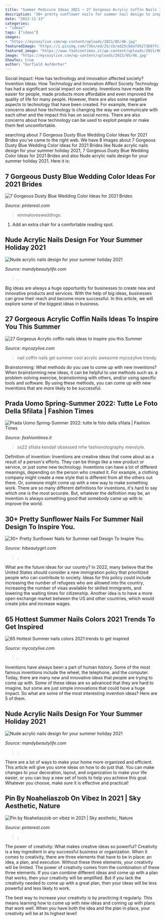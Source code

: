 ```yaml
---
title: "Summer Pedicure Ideas 2021 ~ 27 Gorgeous Acrylic Coffin Nails Ideas To Inspire You This Summer"
description: "30+ pretty sunflower nails for summer nail design to inspire you."
date: "2022-11-13"
categories:
- "ideas"
tags: ["ideas"]
images:
- "https://mycozylive.com/wp-content/uploads/2021/05/46.jpg"
featuredImage: "https://i.pinimg.com/736x/ed/25/cb/ed25cbdafd5273607fc1c78e0ec60f4e.jpg"
featured_image: "https://www.fashiontimes.it/wp-content/uploads/2021/06/collezione-prada-uomo-spring-summer-2022-7-576x1024.jpg"
image: "https://mycozylive.com/wp-content/uploads/2021/05/46.jpg"
ShowToc: true
author: "Garfield Aufderhar"
---
```



Social impact: How has technology and innovation affected society?
Invention Ideas: How Technology and Innovation Affect Society
Technology has had a significant social impact on society. Inventions have made life easier for people, made products more affordable and even improved the quality of life for many people. However, there are also some negative aspects to technology that have been created. For example, there are concerns about how technology is changing the way we communicate with each other and the impact this has on social norms. There are also concerns about how technology can be used to exploit people or make them feel uncomfortable.

	

		
searching about 7 Gorgeous Dusty Blue Wedding Color Ideas for 2021 Brides you've came to the right web. We have 8 Images about 7 Gorgeous Dusty Blue Wedding Color Ideas for 2021 Brides like Nude acrylic nails design for your summer holiday 2021, 7 Gorgeous Dusty Blue Wedding Color Ideas for 2021 Brides and also Nude acrylic nails design for your summer holiday 2021. Here it is:
		
    
## 7 Gorgeous Dusty Blue Wedding Color Ideas For 2021 Brides

<img loading=lazy src="https://i.pinimg.com/736x/88/ea/86/88ea86e40772d6b120f10abb1a232493.jpg" onerror="this.onerror=null;this.src='https://tse1.mm.bing.net/th?id=OIP.V48apY1fyFPC_9soJsl59gHaPd&amp;pid=15.1';" alt="7 Gorgeous Dusty Blue Wedding Color Ideas for 2021 Brides">

_Source: pinterest.com_

>emmalovesweddings. 

	

1. Add an extra chair for a comfortable reading spot.

    
## Nude Acrylic Nails Design For Your Summer Holiday 2021

<img loading=lazy src="https://mandybeautylife.com/wp-content/uploads/2021/06/7-3.jpg" onerror="this.onerror=null;this.src='https://tse1.mm.bing.net/th?id=OIP.UAfIZaWs3CEU7EjwYbm0sAHaLH&amp;pid=15.1';" alt="Nude acrylic nails design for your summer holiday 2021">

_Source: mandybeautylife.com_

>. 

	

Big ideas are always a huge opportunity for businesses to create new and innovative products and services. With the help of big ideas, businesses can grow their reach and become more successful. In this article, we will explore some of the biggest ideas in business.

    
## 27 Gorgeous Acrylic Coffin Nails Ideas To Inspire You This Summer

<img loading=lazy src="https://mycozylive.com/wp-content/uploads/2020/06/22-5.jpg" onerror="this.onerror=null;this.src='https://tse3.mm.bing.net/th?id=OIP.DZl_CWm7XfEcI5RuM1E3dAHaJ9&amp;pid=15.1';" alt="27 Gorgeous Acrylic coffin nails ideas to inspire you this Summer">

_Source: mycozylive.com_

>nail coffin nails gel summer cool acrylic awesome mycozylive trendy. 

	

Brainstorming: What methods do you use to come up with new inventions?
When brainstorming new ideas, it can be helpful to use methods such as: a problem-solving exercise, brainstorming with others, and/or using specific tools and software. By using these methods, you can come up with new inventions that are more likely to be successful.

    
## Prada Uomo Spring-Summer 2022: Tutte Le Foto Della Sfilata | Fashion Times

<img loading=lazy src="https://www.fashiontimes.it/wp-content/uploads/2021/06/collezione-prada-uomo-spring-summer-2022-7-576x1024.jpg" onerror="this.onerror=null;this.src='https://tse2.mm.bing.net/th?id=OIP.cMuQbd1tb2Q17NtI5ncAPwHaNK&amp;pid=15.1';" alt="Prada Uomo Spring-Summer 2022: tutte le foto della sfilata | Fashion Times">

_Source: fashiontimes.it_

>ss22 sfilata kendall obsessed mfw fashionotography menstyle. 

	

Definition of invention:
Inventions are creative ideas that come about as a result of a person's efforts. They can be things like a new product or service, or just some new technology. Inventions can have a lot of different meanings, depending on the person who created it. For example, a clothing company might create a new style that is different from all the others out there. Or, someone might come up with a new way to make something work. There are so many different definitions for inventions, it's hard to say which one is the most accurate. But, whatever the definition may be, an invention is always something good that somebody came up with to improve the world.

    
## 30+ Pretty Sunflower Nails For Summer Nail Design To Inspire You.

<img loading=lazy src="https://hibeautygirl.com/wp-content/uploads/2021/04/16-11.jpg" onerror="this.onerror=null;this.src='https://tse3.mm.bing.net/th?id=OIP.WzYo8ws_K25tS6eQP2158QHaLH&amp;pid=15.1';" alt="30+ Pretty Sunflower Nails for Summer nail Design To Inspire You.">

_Source: hibeautygirl.com_

>. 

	

What are the future ideas for our country?
In 2022, many believe that the United States should consider a new immigration policy that prioritized people who can contribute to society. Ideas for this policy could include increasing the number of refugees who are allowed into the country, increasing the number of visas available for skilled immigrants, and lowering the waiting times for citizenship. Another idea is to have a more open exchange market between the US and other countries, which would create jobs and increase wages.

    
## 65 Hottest Summer Nails Colors 2021 Trends To Get Inspired

<img loading=lazy src="https://mycozylive.com/wp-content/uploads/2021/05/46.jpg" onerror="this.onerror=null;this.src='https://tse1.mm.bing.net/th?id=OIP.YLNn-e8p440az4oqsNvU6QHaLH&amp;pid=15.1';" alt="65 Hottest Summer nails colors 2021 trends to get inspired">

_Source: mycozylive.com_

>. 

	

Inventions have always been a part of human history. Some of the most famous inventions include the wheel, the telephone, and the computer. Today, there are many new and innovative ideas that people are trying to come up with. Some of these ideas are so advanced that they are hard to imagine, but some are just simple innovations that could have a huge impact. So what are some of the most interesting invention ideas? Here are 5 of them.

    
## Nude Acrylic Nails Design For Your Summer Holiday 2021

<img loading=lazy src="https://mandybeautylife.com/wp-content/uploads/2021/06/16-3.jpg" onerror="this.onerror=null;this.src='https://tse2.mm.bing.net/th?id=OIP.03fq7-OWxxAe6-j57UmNDgHaLH&amp;pid=15.1';" alt="Nude acrylic nails design for your summer holiday 2021">

_Source: mandybeautylife.com_

>. 

	

There are a lot of ways to make your home more organized and efficient. This article will give you some ideas on how to do just that. You can make changes to your decoration, layout, and organization to make your life easier, or you can buy a new set of tools to help you achieve this goal. Whatever you choose, make sure it is effective and practical!

    
## Pin By Noaheliaszob On Vibez In 2021 | Sky Aesthetic, Nature

<img loading=lazy src="https://i.pinimg.com/736x/ed/25/cb/ed25cbdafd5273607fc1c78e0ec60f4e.jpg" onerror="this.onerror=null;this.src='https://tse3.mm.bing.net/th?id=OIP.dNwxqDGSssupqpZRFqbw4AHaJ3&amp;pid=15.1';" alt="Pin by Noaheliaszob on vibez in 2021 | Sky aesthetic, Nature">

_Source: pinterest.com_

>. 

	

The power of creativity: What makes creative ideas so powerful?
Creativity is a key ingredient in any successful business or organization. When it comes to creativity, there are three elements that have to be in place: an idea, a plan, and execution. Without these three elements, your creativity will be limited. 
The power of creativity comes from the combination of these three elements. If you can combine different ideas and come up with a plan that works, then your creativity will be amplified. But if you lack the creativity needed to come up with a great plan, then your ideas will be less powerful and less likely to work. 

The best way to increase your creativity is by practicing it regularly. This means learning how to come up with new ideas and coming up with plans that work well. When you have both the idea and the plan in place, your creativity will be at its highest level!

